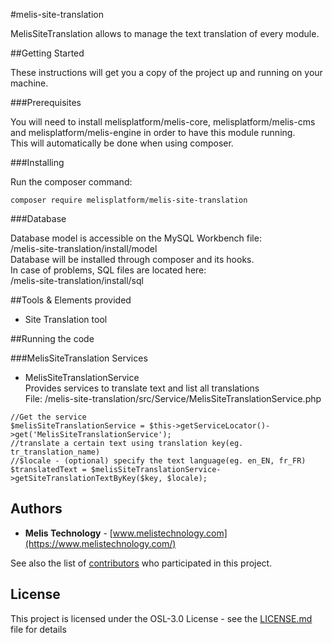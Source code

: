 #melis-site-translation  

MelisSiteTranslation allows to manage the text translation of every module.

##Getting Started  

These instructions will get you a copy of the project up and running on your machine.  

###Prerequisites  

You will need to install melisplatform/melis-core, melisplatform/melis-cms and melisplatform/melis-engine in order to have this module running.  
This will automatically be done when using composer.

###Installing

Run the composer command:  
```
composer require melisplatform/melis-site-translation
```

###Database  

Database model is accessible on the MySQL Workbench file:  
/melis-site-translation/install/model  
Database will be installed through composer and its hooks.  
In case of problems, SQL files are located here:  
/melis-site-translation/install/sql  

##Tools & Elements provided  

* Site Translation tool  

##Running the code  

###MelisSiteTranslation Services  

* MelisSiteTranslationService  
  Provides services to translate text and list all translations  
  File: /melis-site-translation/src/Service/MelisSiteTranslationService.php  
  
```
//Get the service
$melisSiteTranslationService = $this->getServiceLocator()->get('MelisSiteTranslationService');
//translate a certain text using translation key(eg. tr_translation_name)
//$locale - (optional) specify the text language(eg. en_EN, fr_FR)
$translatedText = $melisSiteTranslationService->getSiteTranslationTextByKey($key, $locale);

```

## Authors

* **Melis Technology** - [www.melistechnology.com](https://www.melistechnology.com/)

See also the list of [contributors](https://github.com/melisplatform/melis-cms/contributors) who participated in this project.


## License

This project is licensed under the OSL-3.0 License - see the [LICENSE.md](LICENSE.md) file for details




